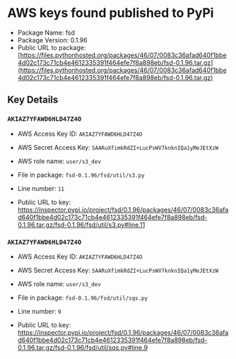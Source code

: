 # AWS keys found published to PyPi

* Package Name: fsd
* Package Version: 0.1.96
* Public URL to package: [https://files.pythonhosted.org/packages/46/07/0083c36afad640f1bbe4d02c173c71cb4e4612335391f464efe7f8a898eb/fsd-0.1.96.tar.gz](https://files.pythonhosted.org/packages/46/07/0083c36afad640f1bbe4d02c173c71cb4e4612335391f464efe7f8a898eb/fsd-0.1.96.tar.gz)

## Key Details

### `AKIAZ7YFAWD6HLD47Z4O`

* AWS Access Key ID: `AKIAZ7YFAWD6HLD47Z4O`
* AWS Secret Access Key: `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` 
* AWS role name: `user/s3_dev`
* File in package: `fsd-0.1.96/fsd/util/s3.py`
* Line number: `11`

* Public URL to key: https://inspector.pypi.io/project/fsd/0.1.96/packages/46/07/0083c36afad640f1bbe4d02c173c71cb4e4612335391f464efe7f8a898eb/fsd-0.1.96.tar.gz/fsd-0.1.96/fsd/util/s3.py#line.11



### `AKIAZ7YFAWD6HLD47Z4O`

* AWS Access Key ID: `AKIAZ7YFAWD6HLD47Z4O`
* AWS Secret Access Key: `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` 
* AWS role name: `user/s3_dev`
* File in package: `fsd-0.1.96/fsd/util/sqs.py`
* Line number: `9`

* Public URL to key: https://inspector.pypi.io/project/fsd/0.1.96/packages/46/07/0083c36afad640f1bbe4d02c173c71cb4e4612335391f464efe7f8a898eb/fsd-0.1.96.tar.gz/fsd-0.1.96/fsd/util/sqs.py#line.9


